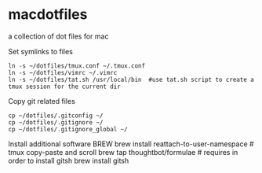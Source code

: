# macdotfiles
a collection of dot files for mac

Set symlinks to files

    ln -s ~/dotfiles/tmux.conf ~/.tmux.conf
    ln -s ~/dotfiles/vimrc ~/.vimrc
    ln -s ~/dotfiles/tat.sh /usr/local/bin  #use tat.sh script to create a tmux session for the current dir

Copy git related files

    cp ~/dotfiles/.gitconfig ~/
    cp ~/dotfiles/.gitignore ~/
    cp ~/dotfiles/.gitignore_global ~/

Install additional software
BREW 
    brew install reattach-to-user-namespace  # tmux copy-paste and scroll
    brew tap thoughtbot/formulae # requires in order to install gitsh
    brew install gitsh
